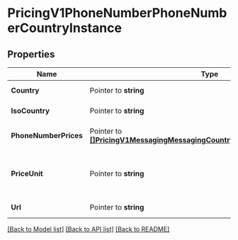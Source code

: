 # PricingV1PhoneNumberPhoneNumberCountryInstance

## Properties
Name | Type | Description | Notes
------------ | ------------- | ------------- | -------------
**Country** | Pointer to **string** | The name of the country |
**IsoCountry** | Pointer to **string** | The ISO country code  |
**PhoneNumberPrices** | Pointer to [**[]PricingV1MessagingMessagingCountryInstanceInboundSmsPrices**](pricing_v1_messaging_messaging_country_instance_inbound_sms_prices.md) | The list of PhoneNumberPrices records |
**PriceUnit** | Pointer to **string** | The currency in which prices are measured, in ISO 4127 format (e.g. usd, eur, jpy) |
**Url** | Pointer to **string** | The absolute URL of the resource |

[[Back to Model list]](../README.md#documentation-for-models) [[Back to API list]](../README.md#documentation-for-api-endpoints) [[Back to README]](../README.md)



